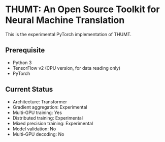# THUMT: An Open Source Toolkit for Neural Machine Translation

This is the experimental PyTorch implementation of THUMT.

## Prerequisite

* Python 3
* TensorFlow v2 (CPU version, for data reading only)
* PyTorch

## Current Status

* Architecture: Transformer
* Gradient aggregation: Experimental
* Multi-GPU training: Yes
* Distributed training: Experimental
* Mixed precision training: Experimental
* Model validation: No
* Multi-GPU decoding: No
